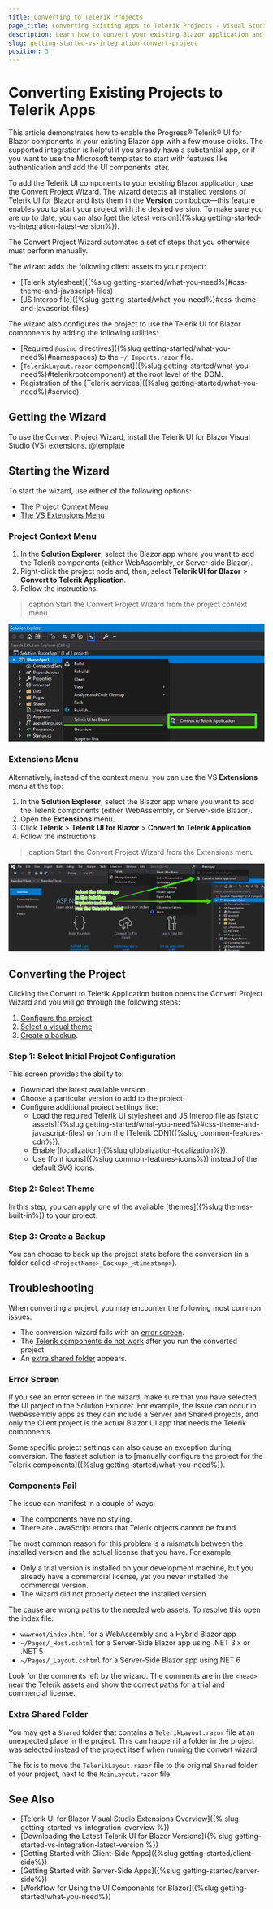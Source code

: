 ```yaml
---
title: Converting to Telerik Projects
page_title: Converting Existing Apps to Telerik Projects - Visual Studio Integration
description: Learn how to convert your existing Blazor application and use Telerik UI for Blazor components in your project with a few clicks through the supported Visual Studio templates.
slug: getting-started-vs-integration-convert-project
position: 3
---
```


# Converting Existing Projects to Telerik Apps

This article demonstrates how to enable the Progress&reg; Telerik&reg; UI for Blazor components in your existing Blazor app with a few mouse clicks. The supported integration is helpful if you already have a substantial app, or if you want to use the Microsoft templates to start with features like authentication and add the UI components later.

To add the Telerik UI components to your existing Blazor application, use the Convert Project Wizard. The wizard detects all installed versions of Telerik UI for Blazor and lists them in the **Version** combobox&mdash;this feature enables you to start your project with the desired version. To make sure you are up to date, you can also [get the latest version]({%slug getting-started-vs-integration-latest-version%}).

The Convert Project Wizard automates a set of steps that you otherwise must perform manually.

The wizard adds the following client assets to your project:
* [Telerik stylesheet]({%slug getting-started/what-you-need%}#css-theme-and-javascript-files)
* [JS Interop file]({%slug getting-started/what-you-need%}#css-theme-and-javascript-files)

The wizard also configures the project to use the Telerik UI for Blazor components by adding the following utilities:
* [Required `@using` directives]({%slug getting-started/what-you-need%}#namespaces) to the `~/_Imports.razor` file.
* [`TelerikLayout.razor` component]({%slug getting-started/what-you-need%}#telerikrootcomponent) at the root level of the DOM.
* Registration of the [Telerik services]({%slug getting-started/what-you-need%}#service).

## Getting the Wizard

To use the Convert Project Wizard, install the Telerik UI for Blazor Visual Studio (VS) extensions. @[template](/_contentTemplates/common/general-info.md#vsx-download)

## Starting the Wizard

To start the wizard, use either of the following options:

* [The Project Context Menu](#project-context-menu)
* [The VS Extensions Menu](#extensions-menu)

### Project Context Menu

1. In the **Solution Explorer**, select the Blazor app where you want to add the Telerik components (either WebAssembly, or Server-side Blazor).
1. Right-click the project node and, then, select **Telerik UI for Blazor** > **Convert to Telerik Application**.
1. Follow the instructions.

>caption Start the Convert Project Wizard from the project context menu

![Start the Convert Project Wizard from the context menu](images/convert-wizard-from-context-menu.png)

### Extensions Menu

Alternatively, instead of the context menu, you can use the VS **Extensions** menu at the top:

1. In the **Solution Explorer**, select the Blazor app where you want to add the Telerik components (either WebAssembly, or Server-side Blazor).
1. Open the **Extensions** menu.
1. Click **Telerik** > **Telerik UI for Blazor** > **Convert to Telerik Application**.
1. Follow the instructions.

>caption Start the Convert Project Wizard from the Extensions menu

![Start the Convert Project Wizard](images/vs-ext-convert-project-entry.png)

## Converting the Project

Clicking the Convert to Telerik Application button opens the Convert Project Wizard and you will go through the following steps:

1. [Configure the project](#step-1-select-initial-project-configuration).
1. [Select a visual theme](#step-2-select-theme).
1. [Create a backup](#step-3-create-a-backup).

### Step 1: Select Initial Project Configuration

This screen provides the ability to:

* Download the latest available version.
* Choose a particular version to add to the project.
* Configure additional project settings like:
    * Load the required Telerik UI stylesheet and JS Interop file as [static assets]({%slug getting-started/what-you-need%}#css-theme-and-javascript-files) or from the [Telerik CDN]({%slug common-features-cdn%}).
    * Enable [localization]({%slug globalization-localization%}).
    * Use [font icons]({%slug common-features-icons%}) instead of the default SVG icons.

### Step 2: Select Theme

In this step, you can apply one of the available [themes]({%slug themes-built-in%}) to your project.

### Step 3: Create a Backup

You can choose to back up the project state before the conversion (in a folder called `<ProjectName>_Backup>_<timestamp>`).

## Troubleshooting

When converting a project, you may encounter the following most common issues:

* The conversion wizard fails with an [error screen](#error-screen).
* The [Telerik components do not work](#components-fail) after you run the converted project.
* An [extra shared folder](#extra-shared-folder) appears.

### Error Screen

If you see an error screen in the wizard, make sure that you have selected the UI project in the Solution Explorer. For example, the Issue can occur in WebAssembly apps as they can include a Server and Shared projects, and only the Client project is the actual Blazor UI app that needs the Telerik components.

Some specific project settings can also cause an exception during conversion. The fastest solution is to [manually configure the project for the Telerik components]({%slug getting-started/what-you-need%}).

### Components Fail

The issue can manifest in a couple of ways:

* The components have no styling.
* There are JavaScript errors that Telerik objects cannot be found.

The most common reason for this problem is a mismatch between the installed version and the actual license that you have. For example:

* Only a trial version is installed on your development machine, but you already have a commercial license, yet you never installed the commercial version.
* The wizard did not properly detect the installed version.

The cause are wrong paths to the needed web assets. To resolve this open the index file:

* `wwwroot/index.html` for a WebAssembly and a Hybrid Blazor app
* `~/Pages/_Host.cshtml` for a Server-Side Blazor app using .NET 3.x or .NET 5
* `~/Pages/_Layout.cshtml` for a Server-Side Blazor app using.NET 6

Look for the comments left by the wizard. The comments are in the `<head>` near the Telerik assets and show the correct paths for a trial and commercial license.

### Extra Shared Folder

You may get a `Shared` folder that contains a `TelerikLayout.razor` file at an unexpected place in the project. This can happen if a folder in the project was selected instead of the project itself when running the convert wizard.

The fix is to move the `TelerikLayout.razor` file to the original `Shared` folder of your project, next to the `MainLayout.razor` file.

## See Also

* [Telerik UI for Blazor Visual Studio Extensions Overview]({% slug getting-started-vs-integration-overview %})
* [Downloading the Latest Telerik UI for Blazor Versions]({% slug getting-started-vs-integration-latest-version %})
* [Getting Started with Client-Side Apps]({%slug getting-started/client-side%})
* [Getting Started with Server-Side Apps]({%slug getting-started/server-side%})
* [Workflow for Using the UI Components for Blazor]({%slug getting-started/what-you-need%})
